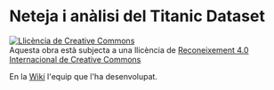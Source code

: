 # Neteja i anàlisi del Titanic Dataset

<a rel="license" href="http://creativecommons.org/licenses/by/4.0/"><img alt="Llicència de Creative Commons" style="border-width:0" src="https://i.creativecommons.org/l/by/4.0/88x31.png" /></a><br />Aquesta obra està subjecta a una llicència de <a rel="license" href="http://creativecommons.org/licenses/by/4.0/">Reconeixement 4.0 Internacional de Creative Commons</a>

En la [Wiki](https://github.com/Ilergeta/titanic-uoc/wiki/Pr%C3%A0ctica-2:-Neteja-i-an%C3%A0lisi-del-Tit%C3%A0nic-Dataset) l'equip que l'ha desenvolupat.
